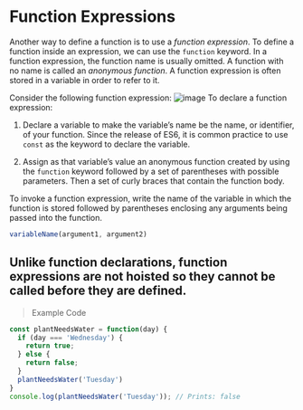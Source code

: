 # Function Expressions

Another way to define a function is to use a *function expression*. To define a function inside an expression, we can use the `function` keyword. In a function expression, the function name is usually omitted. A function with no name is called an *anonymous function*. A function expression is often stored in a variable in order to refer to it.

Consider the following function expression:
![image](https://cdn.discordapp.com/attachments/720883676338061474/722685099572985876/Screen_Shot_2020-06-16_at_6.41.53_PM.png)
To declare a function expression:

1. Declare a variable to make the variable’s name be the name, or identifier, of your function. Since the release of ES6, it is common practice to use `const` as the keyword to declare the variable.

2. Assign as that variable’s value an anonymous function created by using the `function` keyword followed by a set of parentheses with possible parameters. Then a set of curly braces that contain the function body.

To invoke a function expression, write the name of the variable in which the function is stored followed by parentheses enclosing any arguments being passed into the function.
```js
variableName(argument1, argument2)
```
Unlike function declarations, function expressions are not hoisted so they cannot be called before they are defined.
---
> Example Code
```js
const plantNeedsWater = function(day) {
  if (day === 'Wednesday') {
    return true;
  } else {
    return false;
  }
  plantNeedsWater('Tuesday')
}
console.log(plantNeedsWater('Tuesday')); // Prints: false
```